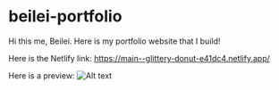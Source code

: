 # beilei-portfolio
Hi this me, Beilei. Here is my portfolio website that I build!

Here is the Netlify link: https://main--glittery-donut-e41dc4.netlify.app/

Here is a preview:
![Alt text](assets/beilei.png)